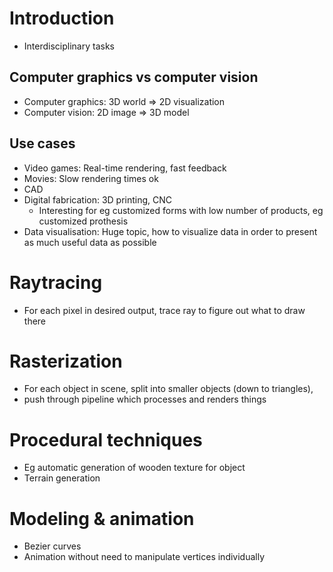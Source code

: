 # Introduction

- Interdisciplinary tasks

## Computer graphics vs computer vision

- Computer graphics: 3D world => 2D visualization
- Computer vision: 2D image => 3D model

## Use cases

- Video games: Real-time rendering, fast feedback
- Movies: Slow rendering times ok
- CAD
- Digital fabrication: 3D printing, CNC
  - Interesting for eg customized forms with low number of products, eg
    customized prothesis
- Data visualisation: Huge topic, how to visualize data in order to present as
  much useful data as possible

# Raytracing

- For each pixel in desired output, trace ray to figure out what to draw there

# Rasterization

- For each object in scene, split into smaller objects (down to triangles),
- push through pipeline which processes and renders things

# Procedural techniques

- Eg automatic generation of wooden texture for object
- Terrain generation

# Modeling & animation

- Bezier curves
- Animation without need to manipulate vertices individually

